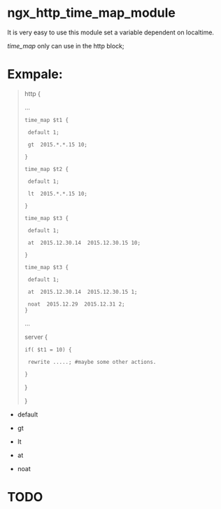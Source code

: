 # ngx_http_time_map_module

It is very easy to use this module set a variable dependent on localtime.

*time_map* only can use in the http block;

# Exmpale:

> http {
>
> ...
>
>     time_map $t1 {
>
>      default 1; 
>
>      gt  2015.*.*.15 10;
>
>     }
>
>     time_map $t2 {
>
>      default 1; 
>
>      lt  2015.*.*.15 10;
>
>     }
>
>     time_map $t3 {
>
>      default 1; 
>
>      at  2015.12.30.14  2015.12.30.15 10;
>
>     }
>
>     time_map $t3 {
>
>      default 1; 
>
>      at  2015.12.30.14  2015.12.30.15 1;
>
>      noat  2015.12.29  2015.12.31 2;
>     }
>    
> ...
>
>   server {
>
>     if( $t1 = 10) {
>
>      rewrite .....; #maybe some other actions.
>
>     }
>
>   }
>
> }


* default

* gt

* lt

* at

* noat

# TODO
